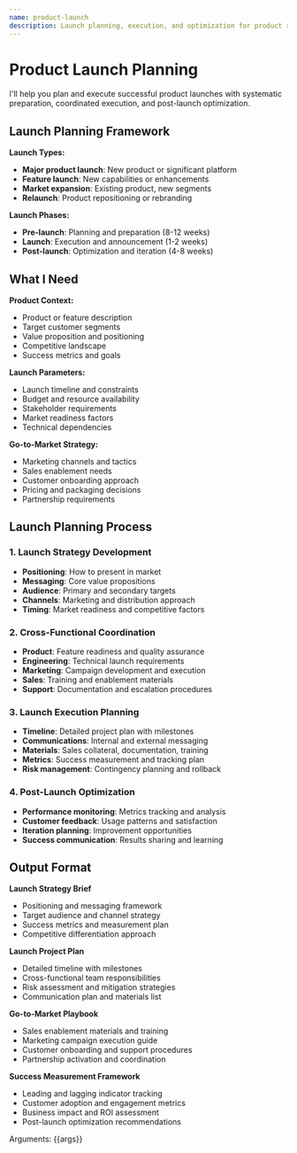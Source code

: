 ```yaml
---
name: product-launch
description: Launch planning, execution, and optimization for product releases
---
```


# Product Launch Planning

I'll help you plan and execute successful product launches with systematic preparation, coordinated execution, and post-launch optimization.

## Launch Planning Framework

**Launch Types:**
- **Major product launch**: New product or significant platform
- **Feature launch**: New capabilities or enhancements
- **Market expansion**: Existing product, new segments
- **Relaunch**: Product repositioning or rebranding

**Launch Phases:**
- **Pre-launch**: Planning and preparation (8-12 weeks)
- **Launch**: Execution and announcement (1-2 weeks)
- **Post-launch**: Optimization and iteration (4-8 weeks)

## What I Need

**Product Context:**
- Product or feature description
- Target customer segments
- Value proposition and positioning
- Competitive landscape
- Success metrics and goals

**Launch Parameters:**
- Launch timeline and constraints
- Budget and resource availability
- Stakeholder requirements
- Market readiness factors
- Technical dependencies

**Go-to-Market Strategy:**
- Marketing channels and tactics
- Sales enablement needs
- Customer onboarding approach
- Pricing and packaging decisions
- Partnership requirements

## Launch Planning Process

### 1. Launch Strategy Development
- **Positioning**: How to present in market
- **Messaging**: Core value propositions
- **Audience**: Primary and secondary targets
- **Channels**: Marketing and distribution approach
- **Timing**: Market readiness and competitive factors

### 2. Cross-Functional Coordination
- **Product**: Feature readiness and quality assurance
- **Engineering**: Technical launch requirements
- **Marketing**: Campaign development and execution
- **Sales**: Training and enablement materials
- **Support**: Documentation and escalation procedures

### 3. Launch Execution Planning
- **Timeline**: Detailed project plan with milestones
- **Communications**: Internal and external messaging
- **Materials**: Sales collateral, documentation, training
- **Metrics**: Success measurement and tracking plan
- **Risk management**: Contingency planning and rollback

### 4. Post-Launch Optimization
- **Performance monitoring**: Metrics tracking and analysis
- **Customer feedback**: Usage patterns and satisfaction
- **Iteration planning**: Improvement opportunities
- **Success communication**: Results sharing and learning

## Output Format

**Launch Strategy Brief**
- Positioning and messaging framework
- Target audience and channel strategy
- Success metrics and measurement plan
- Competitive differentiation approach

**Launch Project Plan**
- Detailed timeline with milestones
- Cross-functional team responsibilities
- Risk assessment and mitigation strategies
- Communication plan and materials list

**Go-to-Market Playbook**
- Sales enablement materials and training
- Marketing campaign execution guide
- Customer onboarding and support procedures
- Partnership activation and coordination

**Success Measurement Framework**
- Leading and lagging indicator tracking
- Customer adoption and engagement metrics
- Business impact and ROI assessment
- Post-launch optimization recommendations

Arguments: {{args}}